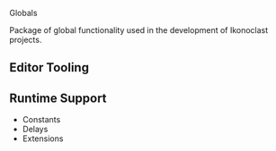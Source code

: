 Globals

Package of global functionality used in the development of Ikonoclast projects.

## Editor Tooling

## Runtime Support

- Constants
- Delays
- Extensions